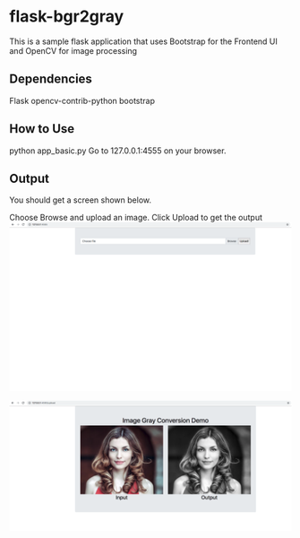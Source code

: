 # flask-bgr2gray

This is a sample flask application that uses Bootstrap for the Frontend UI and OpenCV for image processing

## Dependencies
Flask
opencv-contrib-python
bootstrap

## How to Use

python app_basic.py
Go to 127.0.0.1:4555 on your browser.

## Output

You should get a screen shown below.

Choose Browse and upload an image. Click Upload to get the output
![](imgs/browse.png)


![](imgs/output.png)
